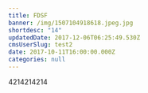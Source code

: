 ```yaml
---
title: FDSF
banner: /img/1507104918618.jpeg.jpg
shortdesc: "14"
updatedDate: 2017-12-06T06:25:49.530Z
cmsUserSlug: test2
date: 2017-10-11T16:00:00.000Z
categories: null
---
```


4214214214
